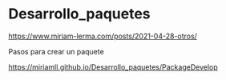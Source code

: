 # Desarrollo_paquetes  

https://www.miriam-lerma.com/posts/2021-04-28-otros/

Pasos para crear un paquete  

https://miriamll.github.io/Desarrollo_paquetes/PackageDevelop
